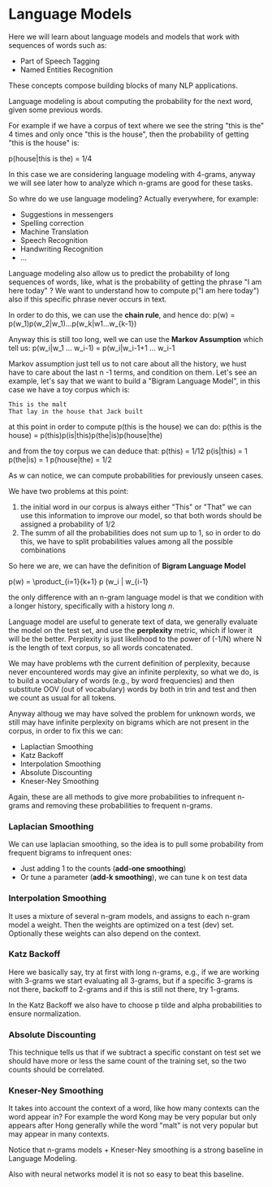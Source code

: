 # Language Models

Here we will learn about language models and models that work with sequences of
words such as:
* Part of Speech Tagging
* Named Entities Recognition

These concepts compose building blocks of many NLP applications.

Language modeling is about computing the probability for the next word, given
some previous words.

For example if we have a corpus of text where we see the string "this is the" 4
times and only once "this is the house", then the probability of getting "this
is the house" is:

p(house|this is the) = 1/4


In this case we are considering language modeling with 4-grams, anyway we will
see later how to analyze which n-grams are good for these tasks.

So whre do we use language modeling? Actually everywhere, for example:
* Suggestions in messengers
* Spelling correction
* Machine Translation
* Speech Recognition
* Handwriting Recognition
* ...

Language modeling also allow us to predict the probability of long sequences of
words, like, what is the probability of getting the phrase "I am here today" ?
We want to understand how to compute p("I am here today") also if this specific
phrase never occurs in text.

In order to do this, we can use the **chain rule**, and hence do:
p(w) = p(w_1)p(w_2|w_1)...p(w_k|w1...w_{k-1})

Anyway this is still too long, well we can use the **Markov Assumption** which
tell us:
p(w_i|w_1 ... w_i-1) = p(w_i|w_i-1+1 ... w_i-1

Markov assumption just tell us to not care about all the history, we hust have
to care about the last n -1 terms, and condition on them.
Let's see an example, let's say that we want to build a "Bigram Language Model",
in this case we have a toy corpus which is:

```text
This is the malt
That lay in the house that Jack built
```

at this point in order to compute p(this is the house) we can do:
p(this is the house) = p(this)p(is|this)p(the|is)p(house|the)

and from the toy corpus we can deduce that:
p(this) = 1/12
p(is|this) = 1
p(the|is) = 1
p(house|the) = 1/2


As w can notice, we can compute probabilities for previously unseen cases.

We have two problems at this point:
1. the initial word in our corpus is always either "This" or "That" we can use
   this information to improve our model, so that both words should be assigned
   a probability of 1/2
2. The summ of all the probabilities does not sum up to 1, so in order to do
   this, we have to split probabilities values among all the possible
   combinations

So here we are, we can have the definition of **Bigram Language Model**

p(w) = \product_{i=1}{k+1} p (w_i | w_{i-1}

the only difference with an n-gram language model is that we condition with a
longer history, specifically with a history long *n*.


Language model are useful to generate text of data, we generally evaluate the
model on the test set, and use the **perplexity** metric, which if lower it will
be the better.
Perplexity is just likelihood to the power of (-1/N) where N is the length of
text corpus, so all words concatenated.

We may have problems wth the current definition of perplexity, because never
encountered words may give an infinite perplexity, so what we do, is to build a
vocabulary of words (e.g., by word frequencies) and then substitute OOV  (out of
vocabulary) words by <UNK> both in trin and test and then we count as usual 
for all tokens.

Anyway althoug we may have solved the problem for unknown words, we still may
have infinite perplexity on bigrams which are not present in the corpus, in
order to fix this we can:

* Laplactian Smoothing
* Katz Backoff
* Interpolation Smoothing
* Absolute Discounting
* Kneser-Ney Smoothing

Again, these are all methods to give more probabilities to infrequent n-grams
and removing these probabilities to frequent n-grams.

### Laplacian Smoothing
We can use laplacian smoothing, so the idea is to pull some probability from
frequent bigrams to infrequent ones:
* Just adding 1 to the counts (**add-one smoothing**)
* Or tune a parameter (**add-k smoothing**), we can tune k on test data

### Interpolation Smoothing
It uses a mixture of several n-gram models, and assigns to each n-gram model a
weight. Then the weights are optimized on a test (dev) set. Optionally these
weights can also depend on the context.

### Katz Backoff
Here we basically say, try at first with long n-grams, e.g., if we are working
with 3-grams we start evaluating all 3-grams, but if a specific 3-grams is not
there, backoff to 2-grams and if this is still not there, try 1-grams.

In the Katz Backoff we also have to choose p tilde and alpha probabilities to
ensure normalization.

### Absolute Discounting
This technique tells us that if we subtract a specific constant on test set we
should have more or less the same count of the training set, so the two counts
should be correlated.

### Kneser-Ney Smoothing
It takes into account the context of a word, like how many contexts can the word
appear in? 
For example the word Kong may be very popular but only appears after Hong
generally while the word "malt" is not very popular but may appear in many
contexts.

Notice that n-grams models + Kneser-Ney smoothing is a strong baseline in
Language Modeling.

Also with neural networks model it is not so easy to beat this baseline.



